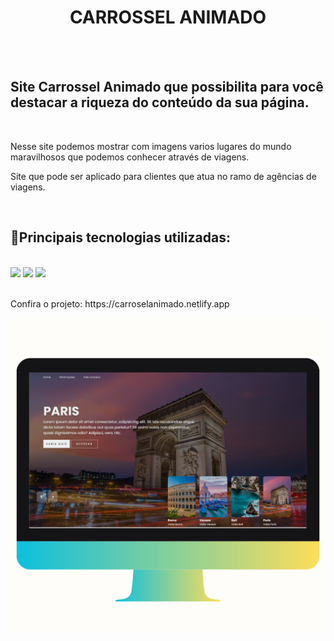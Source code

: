 <h1 align = center font-size:100px>CARROSSEL ANIMADO</h1>
<br>
<br>
<h2> Site Carrossel Animado que possibilita para você destacar a riqueza do conteúdo da sua página.</h2>
<br>
<p>Nesse site podemos mostrar com imagens varios lugares do mundo maravilhosos que podemos conhecer através de viagens. </p>
<p> Site que pode ser aplicado para clientes que atua no ramo de agências de viagens.</p>
<br>
<h2>📌Principais tecnologias utilizadas:</h2>
<br>
<img src=https://img.shields.io/badge/HTML5-E34F26?style=for-the-badge&logo=html5&logoColor=white>
<img src=https://img.shields.io/badge/CSS3-1572B6?style=for-the-badge&logo=css3&logoColor=white>
<img src=https://img.shields.io/badge/JavaScript-323330?style=for-the-badge&logo=javascript&logoColor=F7DF1E>
<br>
<br>
<p> Confira o projeto: https://carroselanimado.netlify.app </p>
<img src= https://github.com/SidemarOliveira/Carrosel-Animado/blob/main/assets/imagem%20monitor.png?raw=true />

